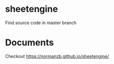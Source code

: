 # sheetengine

Find source code in master branch

# Documents

Checkout <https://normanzb.github.io/sheetengine/>